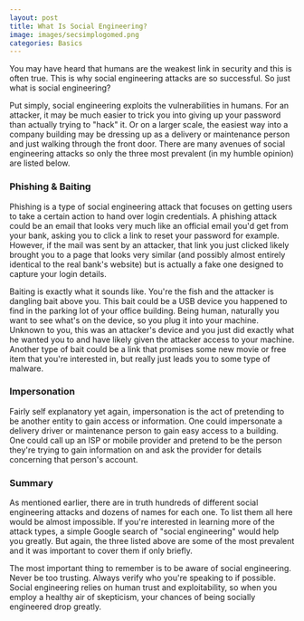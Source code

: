 ```yaml
---
layout: post
title: What Is Social Engineering?
image: images/secsimplogomed.png
categories: Basics
---
```


You may have heard that humans are the weakest link in security and this is often true. This is why social engineering attacks are so successful. So just what is social engineering?

Put simply, social engineering exploits the vulnerabilities in humans. For an attacker, it may be much easier to trick you into giving up your password than actually trying to
"hack" it. Or on a larger scale, the easiest way into a company building may be dressing up as a delivery or maintenance person and just walking through the front door. There
are many avenues of social engineering attacks so only the three most prevalent (in my humble opinion) are listed below.

### Phishing & Baiting

Phishing is a type of social engineering attack that focuses on getting users to take a certain action to hand over login credentials. A phishing attack could be an email that
looks very much like an official email you'd get from your bank, asking you to click a link to reset your password for example. However, if the mail was sent by an attacker,
that link you just clicked likely brought you to a page that looks very similar (and possibly  almost entirely identical to the real bank's website) but is actually a fake
one designed to capture your login details.

Baiting is exactly what it sounds like. You're the fish and the attacker is dangling bait above you. This bait could be a USB device you happened to find in the parking lot
of your office building. Being human, naturally you want to see what's on the device, so you plug it into your machine. Unknown to you, this was an attacker's device and
you just did exactly what he wanted you to and have likely given the attacker access to your machine. Another type of bait could be a link that promises some new movie or free
item that you're interested in, but really just leads you to some type of malware.

### Impersonation

Fairly self explanatory yet again, impersonation is the act of pretending to be another entity to gain access or information. One could impersonate a delivery driver or
maintenance person to gain easy access to a building. One could call up an ISP or mobile provider and pretend to be the person they're trying to gain information on and ask
the provider for details concerning that person's account.

### Summary

As mentioned earlier, there are in truth hundreds of different social engineering attacks and dozens of names for each one. To list them all here would be almost impossible. If
you're interested in learning more of the attack types, a simple Google search of "social engineering" would help you greatly. But again, the three listed above are some
of the most prevalent and it was important to cover them if only briefly.

The most important thing to remember is to be aware of social engineering. Never be too trusting. Always verify who you're speaking to if possible. Social engineering
relies on human trust and exploitability, so when you employ a healthy air of skepticism, your chances of being socially engineered drop greatly.
